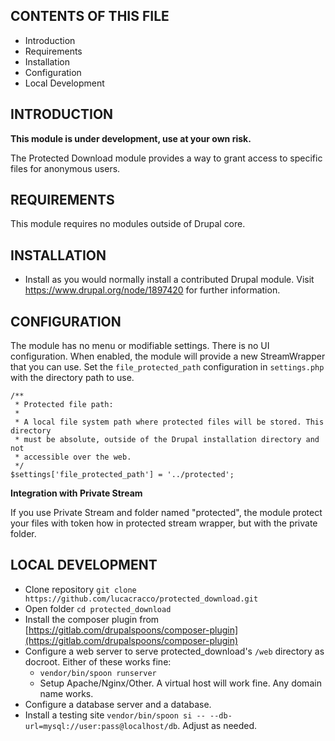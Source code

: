 CONTENTS OF THIS FILE
---------------------

* Introduction
* Requirements
* Installation
* Configuration
* Local Development

INTRODUCTION
------------

**This module is under development, use at your own risk.**

The Protected Download module provides a way to grant access to specific files
for anonymous users.

REQUIREMENTS
------------

This module requires no modules outside of Drupal core.

INSTALLATION
------------

* Install as you would normally install a contributed Drupal module. Visit
  https://www.drupal.org/node/1897420 for further information.

CONFIGURATION
-------------

The module has no menu or modifiable settings. There is no UI configuration.
When enabled, the module will provide a new StreamWrapper that you can use. Set
the `file_protected_path` configuration in `settings.php` with the directory
path to use.

```
/**
 * Protected file path:
 *
 * A local file system path where protected files will be stored. This directory
 * must be absolute, outside of the Drupal installation directory and not
 * accessible over the web.
 */
$settings['file_protected_path'] = '../protected';
```

**Integration with Private Stream**

If you use Private Stream and folder named "protected", the module protect your
files with token how in protected stream wrapper, but with the private folder.

LOCAL DEVELOPMENT
-----------------

* Clone
  repository `git clone https://github.com/lucacracco/protected_download.git`
* Open folder `cd protected_download`
* Install the composer plugin
  from [https://gitlab.com/drupalspoons/composer-plugin](https://gitlab.com/drupalspoons/composer-plugin)
* Configure a web server to serve protected_download's `/web` directory as
  docroot. Either of these works fine:
    - `vendor/bin/spoon runserver`
    - Setup Apache/Nginx/Other. A virtual host will work fine. Any domain name
      works.
* Configure a database server and a database.
* Install a testing
  site `vendor/bin/spoon si -- --db-url=mysql://user:pass@localhost/db`. Adjust
  as needed.
  
